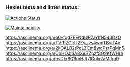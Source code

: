 ### Hexlet tests and linter status:
[![Actions Status](https://github.com/Aleksandr2302/frontend-project-44/workflows/hexlet-check/badge.svg)](https://github.com/Aleksandr2302/frontend-project-44/actions)

[![Maintainability](https://api.codeclimate.com/v1/badges/a44e95c9e1de21a7bad8/maintainability)](https://codeclimate.com/github/Aleksandr2302/frontend-project-44/maintainability)

 https://asciinema.org/a/o6vfgdZEENdUR7aYlfN543DxO
 https://asciinema.org/a/TVfPZGirU2Zvuvs4wmTBvlT4v
 https://asciinema.org/a/2kQALB2tPoLZEm8wdPzrPqMn5
 https://asciinema.org/a/CoHOJtaA8XeSZpzfSG8KfWHrh
 https://asciinema.org/a/bvDtx6Q6mHJl7lGplx2aMJrq9